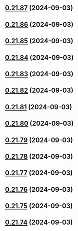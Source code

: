 

## [0.21.87](https://github.com/Underwood-Inc/idling.app__UI/compare/0.21.86...0.21.87) (2024-09-03)

## [0.21.86](https://github.com/Underwood-Inc/idling.app__UI/compare/0.21.85...0.21.86) (2024-09-03)

## [0.21.85](https://github.com/Underwood-Inc/idling.app__UI/compare/0.21.84...0.21.85) (2024-09-03)

## [0.21.84](https://github.com/Underwood-Inc/idling.app__UI/compare/0.21.83...0.21.84) (2024-09-03)

## [0.21.83](https://github.com/Underwood-Inc/idling.app__UI/compare/0.21.82...0.21.83) (2024-09-03)

## [0.21.82](https://github.com/Underwood-Inc/idling.app__UI/compare/0.21.81...0.21.82) (2024-09-03)

## [0.21.81](https://github.com/Underwood-Inc/idling.app__UI/compare/0.21.80...0.21.81) (2024-09-03)

## [0.21.80](https://github.com/Underwood-Inc/idling.app__UI/compare/0.21.79...0.21.80) (2024-09-03)

## [0.21.79](https://github.com/Underwood-Inc/idling.app__UI/compare/0.21.78...0.21.79) (2024-09-03)

## [0.21.78](https://github.com/Underwood-Inc/idling.app__UI/compare/0.21.77...0.21.78) (2024-09-03)

## [0.21.77](https://github.com/Underwood-Inc/idling.app__UI/compare/0.21.76...0.21.77) (2024-09-03)

## [0.21.76](https://github.com/Underwood-Inc/idling.app__UI/compare/0.21.75...0.21.76) (2024-09-03)

## [0.21.75](https://github.com/Underwood-Inc/idling.app__UI/compare/0.21.74...0.21.75) (2024-09-03)

## [0.21.74](https://github.com/Underwood-Inc/idling.app__UI/compare/0.21.73...0.21.74) (2024-09-03)
